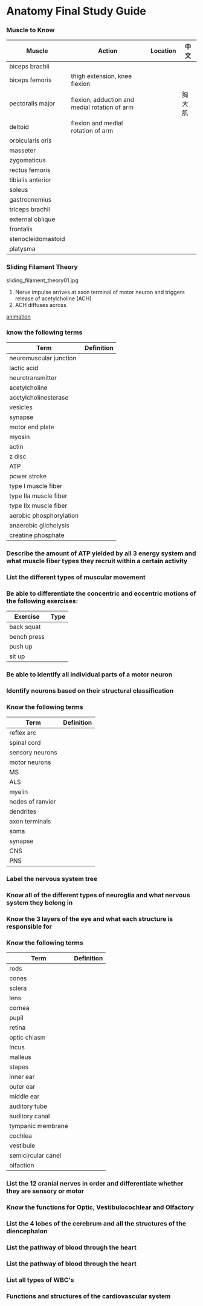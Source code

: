 # Anatomy Final Study Guide

### Muscle to Know

| Muscle             | Action                                        | Location | 中文   |
|--------------------|-----------------------------------------------|----------|--------|
| biceps brachii     |                                               |          |        |
| biceps femoris     | thigh extension, knee flexion                 |          |        |
| pectoralis major   | flexion, adduction and medial rotation of arm |          | 胸大肌 |
| deltoid            | flexion and medial rotation of arm            |          |        |
| orbicularis oris   |                                               |          |        |
| masseter           |                                               |          |        |
| zygomaticus        |                                               |          |        |
| rectus femoris     |                                               |          |        |
| tibialis anterior  |                                               |          |        |
| soleus             |                                               |          |        |
| gastrocnemius      |                                               |          |        |
| triceps brachii    |                                               |          |        |
| external oblique   |                                               |          |        |
| frontalis          |                                               |          |        |
| stenocleidomastoid |                                               |          |        |
| platysma           |                                               |          |        |

### Sliding Filament Theory

sliding_filament_theory01.jpg
1. Nerve impulse arrives at axon terminal of motor neuron and triggers release of acetylcholine (ACH)
2. ACH diffuses across  

[animation](http://tabletopwhale.com/2014/08/12/a-users-guide-to-muscles.html)

### know the following terms

| Term                    | Definition |
|-------------------------|------------|
| neuromuscular junction  |            |
| lactic acid             |            |
| neurotransmitter        |            |
| acetylcholine           |            |
| acetylcholinesterase    |            |
| vesicles                |            |
| synapse                 |            |
| motor end plate         |            |
| myosin                  |            |
| actin                   |            |
| z disc                  |            |
| ATP                     |            |
| power stroke            |            |
| type I muscle fiber     |            |
| type IIa muscle fiber   |            |
| type IIx muscle fiber   |            |
| aerobic phosphorylation |            |
| anaerobic glicholysis   |            |
| creatine phosphate      |            |

### Describe the amount of ATP yielded by all 3 energy system and what muscle fiber types they recruit within a certain activity


### List the different types of muscular movement


### Be able to differentiate the concentric and eccentric motions of the following exercises:

| Exercise    | Type |
|-------------|------|
| back squat  |      |
| bench press |      |
| push up     |      |
| sit up      |      |

### Be able to identify all individual parts of a motor neuron

### Identify neurons based on their structural classification

### Know the following terms

| Term             | Definition |
|------------------|------------|
| reflex arc       |            |
| spinal cord      |            |
| sensory neurons  |            |
| motor neurons    |            |
| MS               |            |
| ALS              |            |
| myelin           |            |
| nodes of ranvier |            |
| dendrites        |            |
| axon terminals   |            |
| soma             |            |
| synapse          |            |
| CNS              |            |
| PNS              |            |

### Label the nervous system tree

### Know all of the different types of neuroglia and what nervous system they belong in

### Know the 3 layers of the eye and what each structure is responsible for

### Know the following terms

| Term               | Definition |
|--------------------|------------|
| rods               |            |
| cones              |            |
| sclera             |            |
| lens               |            |
| cornea             |            |
| pupil              |            |
| retina             |            |
| optic chiasm       |            |
| lncus              |            |
| malleus            |            |
| stapes             |            |
| inner ear          |            |
| outer ear          |            |
| middle ear         |            |
| auditory tube      |            |
| auditory canal     |            |
| tympanic membrane  |            |
| cochlea            |            |
| vestibule          |            |
| semicircular canel |            |
| olfaction          |            |

### List the 12 cranial nerves in order and differentiate whether they are sensory or motor

### Know the functions for Optic, Vestibulocochlear and Olfactory 

### List the 4 lobes of the cerebrum and all the structures of the diencephalon

### List the pathway of blood through the heart

### List the pathway of blood through the heart

### List all types of WBC's

### Functions and structures of the cardiovascular system



